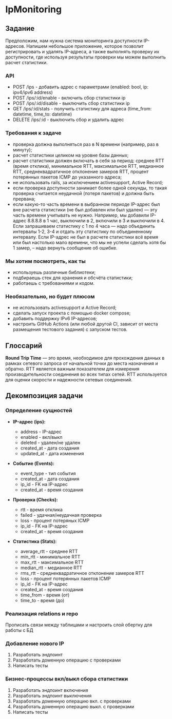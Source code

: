 # IpMonitoring

## Задание
Предположим, нам нужна система мониторинга доступности IP-адресов. Напишем небольшое приложение, которое позволит регистрировать и удалять IP-адреса, а также выполнять проверку их доступности, где используя результаты проверки мы можем выполнить расчет статистики.

### API
* POST /ips - добавить адрес с параметрами (enabled: bool, ip: ipv4/ipv6 address)
* POST /ips/:id/enable - включить сбор статистики ip
* POST /ips/:id/disable - выключить сбор статистики ip
* GET /ips/:id/stats - получить статистику для адреса (time_from: datetime, time_to: datetime)
* DELETE /ips/:id - выключить сбор и удалить адрес

### Требования к задаче
* проверка должна выполняться раз в N времени (например, раз в минуту);
* расчет статистики целиком на уровне базы данных;
* расчет статистики должен включать в себя за период: среднее RTT (время отклика), минимальное RTT, максимальное RTT, медианное RTT, среднеквадратичное отклонение замеров RTT, процент потерянных пакетов ICMP до указанного адреса;
* не использовать rails, за исключением activesupport, Active Record;
* если проверка доступности занимает более одной секунды, то такая проверка считается неудачной (потеря пакетов) и должна быть прервана;
* если какую-то часть времени в выбранном периоде IP-адрес был вне расчета статистики (не был добавлен или был удален) — эту часть времени учитывать не нужно. Например, мы добавили IP-адрес 8.8.8.8 в 1 час, выключили в 2, включили в 3 и выключили в 4. Если запрашиваем статистику с 1 по 4 часа — надо объединить интервалы 1-2, 3-4 и отдать эту статистику по объединенному интервалу. Если IP-адрес не был в расчете статистики всё время или был настолько мало времени, что мы не успели сделать хотя бы 1 замер, – надо вернуть сообщение об ошибке.

### Мы хотим посмотреть, как ты
* используешь различные библиотеки;
* подбираешь стек для хранения и обсчёта статистики;
* работаешь с требованиями и кодом.

### Необязательно, но будет плюсом
* не использовать activesupport и Active Record;
* сделать запуск проекта с помощью docker compose;
* добавить поддержку IPv6 IP-адресов;
* настроить GitHub Actions (или любой другой CI, зависит от места размещения тестового задания) с запуском тестов.

## Глоссарий

**Round Trip Time** — это время, необходимое для прохождения данных в рамках сетевого запроса от начальной точки до места назначения и обратно. RTT является важным показателем для измерения производительности соединения во всех типах сетей. RTT используется для оценки скорости и надежности сетевых соединений.

## Декомпозиция задачи

### Определение сущностей
* **IP-адрес (ips):**
  * address - IP-адрес
  * enabled - вкл/выкл
  * deleted - удален/не удален
  * created_at - дата создания
  * updated_at - дата изменения

* **Событие (Events):**
  * event_type - тип события
  * created_at - дата создания
  * ip_id - FK на IP-адрес
  * created_at - время создания

* **Проверка (Checks):**
  * rtt - время отклика
  * failed - удачная/неудачная проверка
  * loss - процент потеряных ICMP
  * ip_id - FK на IP-адрес
  * created_at - время создания

* **Статистика (Stats):**
  * average_rtt - среднее RTT
  * min_rtt - минимальное RTT
  * max_rtt - максимальное RTT
  * median_rtt - медианное RTT
  * rms_rtt - среднеквадратичное отклонение замеров RTT
  * loss - процент потерянных пакетов ICMP
  * ip_id - FK на IP-адрес
  * created_at - время создания
  * time_from - время (от)
  * time_to - время (до)

### Реализация relations и repo
Прописать связи между таблицами и настроить слой обертку для работы с БД

### Добавление нового IP
1. Разработать эндпоинт
2. Разработать доменную операцию с проверками
3. Написать тесты

### Бизнес-процессы вкл/выкл сбора статистики
1. Разработать эндпоинт включения
2. Разработать эндпоинт выключения
3. Разработать доменную операцию вкл. с проверками
4. Разработать доменную операцию выкл. с проверками
5. Написать тесты
